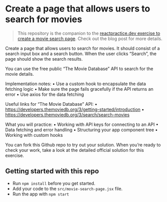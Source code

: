 # Create a page that allows users to search for movies

> This repository is the companion to the [reactpractice.dev exercise to create a movie search page](https://reactpractice.dev/exercise/create-a-movie-search-page/). Check out the blog post for more details.

Create a page that allows users to search for movies.
It should consist of a search input box and a search button.
When the user clicks “Search”, the page should show the search results.

You can use the free public “The Movie Database” API to search for the movie details.

Implementation notes:
• Use a custom hook to encapsulate the data fetching logic
• Make sure the page fails gracefully if the API returns an error
• Use axios for the data fetching

Useful links for “The Movie Database” API:
• https://developers.themoviedb.org/3/getting-started/introduction
• https://developers.themoviedb.org/3/search/search-movies

What you will practice:
• Working with API keys for connecting to an API
• Data fetching and error handling
• Structuring your app component tree
• Working with custom hooks

You can fork this Github repo to try out your solution.
When you’re ready to check your work, take a look at the detailed official solution for this exercise.

## Getting started with this repo

- Run `npm install` before you get started.
- Add your code to the `src/movie-search-page.jsx` file.
- Run the app with `npm start`
